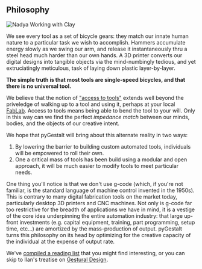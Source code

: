 ## Philosophy
![Nadya Working with Clay](/assets/img/clayHandsNadya.jpg)

We see every tool as a set of bicycle gears: they match our innate human nature to a particular task we wish to accomplish. Hammers accumulate energy slowly as we swing our arm, and release it instantaneously thru a steel head much harder than our own hands. A 3D printer converts our digital designs into tangible objects via the mind-numbingly tedious, and yet extruciatingly meticulous, task of laying down plastic layer-by-layer. 

**The simple truth is that most tools are single-speed bicycles, and that there is no universal tool.**

We believe that the notion of ["access to tools"](https://www.moma.org/interactives/exhibitions/2011/AccesstoTools/) extends well beyond the priveledge of walking up to a tool and using it, perhaps at your local [FabLab](http://www.fabfoundation.org/). Access to tools means being able to bend the tool to your will. Only in this way can we find the perfect *impedance match* between our minds, bodies, and the objects of our creative intent.

We hope that pyGestalt will bring about this alternate reality in two ways:
1. By lowering the barrier to building custom automated tools, individuals will be empowered to roll their own.
1. One a critical mass of tools has been build using a modular and open approach, it will be much easier to modify tools to meet particular needs.

One thing you'll notice is that we don't use g-code (which, if you're not familiar, is the standard language of machine control invented in the 1950s). This is contrary to many digital fabrication tools on the market today, particularly desktop 3D printers and CNC machines. Not only is g-code far too restrictive for the breadth of applications we have in mind, it is a vestige of the core idea underpinning the entire automation industry: that large up-front investments (e.g. capital equipment, training, part programming, setup time, etc...) are amortized by the mass-production of output. pyGestalt turns this philosophy on its head by optimizing for the creative capacity of the individual at the expense of output rate.

We've [compiled a reading list](/pages/readingList) that you might find interesting, or you can skip to Ilan's treatise on [Gestural Design](http://www.gesturaldesign.com/GesturalDesign2013.pdf).